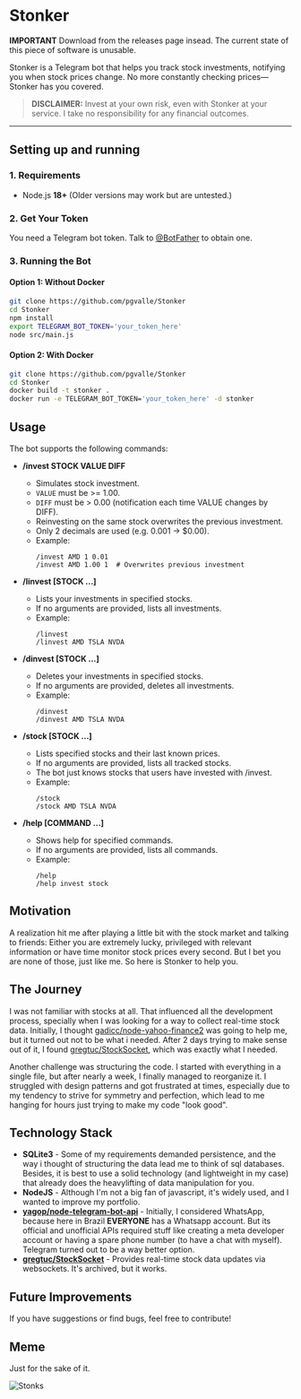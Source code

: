 # Stonker

**IMPORTANT** Download from the releases page insead. The current state of this piece of software is unusable.

Stonker is a Telegram bot that helps you track stock investments, notifying you when stock prices change. No more constantly checking prices—Stonker has you covered.

> **DISCLAIMER:** Invest at your own risk, even with Stonker at your service. I take no responsibility for any financial outcomes.

---

## Setting up and running

### 1. Requirements

- Node.js **18+** (Older versions may work but are untested.)

### 2. Get Your Token

You need a Telegram bot token. Talk to [@BotFather](https://t.me/BotFather) to obtain one.

### 3. Running the Bot

#### Option 1: Without Docker

```sh
git clone https://github.com/pgvalle/Stonker
cd Stonker
npm install
export TELEGRAM_BOT_TOKEN='your_token_here'
node src/main.js
```

#### Option 2: With Docker

```sh
git clone https://github.com/pgvalle/Stonker
cd Stonker
docker build -t stonker .
docker run -e TELEGRAM_BOT_TOKEN='your_token_here' -d stonker
```

## Usage

The bot supports the following commands:

- **/invest STOCK VALUE DIFF**
  - Simulates stock investment.
  - `VALUE` must be >= 1.00.
  - `DIFF` must be > 0.00 (notification each time VALUE changes by DIFF).
  - Reinvesting on the same stock overwrites the previous investment.
  - Only 2 decimals are used (e.g. 0.001 -> $0.00).
  - Example:
    ```
    /invest AMD 1 0.01
    /invest AMD 1.00 1  # Overwrites previous investment
    ```

- **/linvest [STOCK ...]**
  - Lists your investments in specified stocks.
  - If no arguments are provided, lists all investments.
  - Example:
    ```
    /linvest
    /linvest AMD TSLA NVDA
    ```

- **/dinvest [STOCK ...]**
  - Deletes your investments in specified stocks.
  - If no arguments are provided, deletes all investments.
  - Example:
    ```
    /dinvest
    /dinvest AMD TSLA NVDA
    ```

- **/stock [STOCK ...]**
  - Lists specified stocks and their last known prices.
  - If no arguments are provided, lists all tracked stocks.
  - The bot just knows stocks that users have invested with /invest.
  - Example:
    ```
    /stock
    /stock AMD TSLA NVDA
    ```

- **/help [COMMAND ...]**
  - Shows help for specified commands.
  - If no arguments are provided, lists all commands.
  - Example:
    ```
    /help
    /help invest stock
    ```

## Motivation

A realization hit me after playing a little bit with the stock market and talking to friends: Either you are extremely lucky, privileged with relevant information or have time monitor stock prices every second. But I bet you are none of those, just like me. So here is Stonker to help you.

## The Journey

I was not familiar with stocks at all. That influenced all the development process, specially when I was looking for a way to collect real-time stock data. Initially, I thought [gadicc/node-yahoo-finance2](https://github.com/gadicc/node-yahoo-finance2) was going to help me, but it turned out not to be what i needed. After 2 days trying to make sense out of it, I found [gregtuc/StockSocket](https://github.com/gregtuc/StockSocket), which was exactly what I needed.

Another challenge was structuring the code. I started with everything in a single file, but after nearly a week, I finally managed to reorganize it. I struggled with design patterns and got frustrated at times, especially due to my tendency to strive for symmetry and perfection, which lead to me hanging for hours just trying to make my code "look good".

## Technology Stack

- **SQLite3** - Some of my requirements demanded persistence, and the way i thought of structuring the data lead me to think of sql databases. Besides, it is best to use a solid technology (and lightweight in my case) that already does the heavylifting of data manipulation for you.
- **NodeJS** - Although I'm not a big fan of javascript, it's widely used, and I wanted to improve my portfolio.
- **[yagop/node-telegram-bot-api](https://github.com/yagop/node-telegram-bot-api)** - Initially, I considered WhatsApp, because here in Brazil **EVERYONE** has a Whatsapp account. But its official and unofficial APIs required stuff like creating a meta developer account or having a spare phone number (to have a chat with myself). Telegram turned out to be a way better option.
- **[gregtuc/StockSocket](https://github.com/gregtuc/StockSocket)** - Provides real-time stock data updates via websockets. It's archived, but it works.

## Future Improvements

If you have suggestions or find bugs, feel free to contribute!

## Meme

Just for the sake of it.

![Stonks](https://media.tenor.com/id8Pj5h70zgAAAAe/stonks.png)

